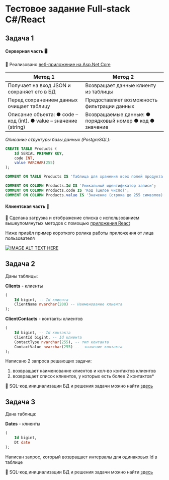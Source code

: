 # Тестовое задание Full-stack C#/React

## Задача 1

#### Серверная часть 🖥️

:checkered_flag: Реализовано [веб-приложение на Asp.Net Core](https://github.com/byteslav/TestTask_ItExpert/tree/main/Backend%20(Task%201))

| Метод 1                                      | Метод 2                                            |
|----------------------------------------------|----------------------------------------------------|
| Получает на вход JSON и сохраняет его в БД  | Возвращает данные клиенту из таблицы     |
| Перед сохранением данных очищает таблицу  | Предоставляет возможность фильтрации данных |
| Описание объекта: ● code – код (int). ● value – значение (string) | Возвращаемые данные: ● порядковый номер ● код ● значение |

*Описание структуры базы данных (PostgreSQL):*

```sql
CREATE TABLE Products (
    Id SERIAL PRIMARY KEY,    
    code INT,                            
    value VARCHAR(255)                      
);

COMMENT ON TABLE Products IS 'Таблица для хранения всех полей продукта';

COMMENT ON COLUMN Products.Id IS 'Уникальный идентификатор записи';
COMMENT ON COLUMN Products.code IS 'Код (целое число)';
COMMENT ON COLUMN Products.value IS 'Значение (строка до 255 символов)';
```



#### Клиентская часть :bow:

:checkered_flag: Сделана загрузка и отображение списка с использованием вышеупомянутых методов с помощью [приложения React](https://github.com/byteslav/TestTask_ItExpert/tree/main/Frontend%20(Task%201))

Ниже привёл пример короткого ролика работы приложения от лица пользователя

[![IMAGE ALT TEXT HERE](https://img.youtube.com/vi/wdQjmZnT_3w/0.jpg)](https://www.youtube.com/watch?v=wdQjmZnT_3w)



## Задача 2

Даны таблицы:

**Clients** - клиенты
```sql
(
    Id bigint, -- Id клиента
    ClientName nvarchar(200) -- Наименование клиента
);
```

**ClientContacts** - контакты клиентов
```sql
(
    Id bigint, -- Id контакта
    ClientId bigint, -- Id клиента
    ContactType nvarchar(255), -- тип контакта
    ContactValue nvarchar(255) --  значение контакта
);
```

Написано 2 запроса решающих задачи:
1. возвращает наименование клиентов и кол-во контактов клиентов
2. возвращает список клиентов, у которых есть более 2 контактов*

:checkered_flag: SQL-код инициализации БД и решения задачи можно найти [здесь](https://github.com/byteslav/TestTask_ItExpert/tree/main/SQL%20(Task%202))



## Задача 3

Дана таблица:

**Dates** - клиенты
```sql
(
    Id bigint,
    Dt date
);
```
Написан запрос, который возвращает интервалы для одинаковых Id в таблице

:checkered_flag: SQL-код инициализации БД и решения задачи можно найти [здесь](https://github.com/byteslav/TestTask_ItExpert/tree/main/SQL%20(Task%203))


